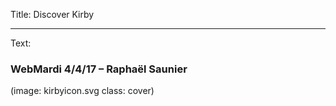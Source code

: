 Title: Discover Kirby

----

Text: 

### WebMardi 4/4/17 – Raphaël Saunier

(image: kirbyicon.svg class: cover)